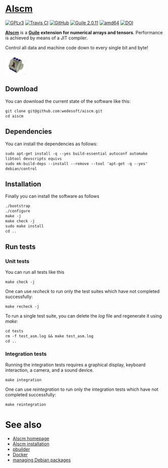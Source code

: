 # [AIscm][1]

[![GPLv3](https://img.shields.io/github/license/wedesoft/aiscm.png)](https://www.gnu.org/copyleft/gpl.html) [![Travis CI](https://travis-ci.org/wedesoft/aiscm.png?branch=master)](https://travis-ci.org/wedesoft/aiscm) [![GitHub](https://img.shields.io/github/release/wedesoft/aiscm.png)](https://github.com/wedesoft/aiscm/releases) [![Guile 2.0.11](http://img.shields.io/badge/Guile-2.0.11-yellow.png)](http://www.gnu.org/software/guile) [![amd64](http://img.shields.io/badge/architecture-amd64-lightgrey.png)](https://en.wikipedia.org/wiki/X86-64) [![DOI](https://zenodo.org/badge/15473832.svg)](https://zenodo.org/badge/latestdoi/15473832)

[**AIscm**][1] is a **[Guile][2] extension for numerical arrays and tensors**.
Performance is achieved by means of a JIT compiler.

Control all data and machine code down to every single bit and byte!

![AIscm](doc/aiscm.gif "AIscm")

## Download

You can download the current state of the software like this:

```Shell
git clone git@github.com:wedesoft/aiscm.git
cd aiscm
```

## Dependencies

You can install the dependencies as follows:

```Shell
sudo apt-get install -q --yes build-essential autoconf automake libtool devscripts equivs
sudo mk-build-deps --install --remove --tool 'apt-get -q --yes' debian/control
```

## Installation

Finally you can install the software as follows

```Shell
./bootstrap
./configure
make -j
make check -j
sudo make install
cd ..
```

## Run tests

### Unit tests

You can run all tests like this

```Shell
make check -j
```

One can use *recheck* to run only the test suites which have not completed successfully:

```Shell
make recheck -j
```

To run a single test suite, you can delete the *log* file and regenerate it using *make*:

```Shell
cd tests
rm -f test_asm.log && make test_asm.log
cd ..
```

### Integration tests

Running the integration tests requires a graphical display, keyboard interaction, a camera, and a sound device.

```Shell
make integration
```

One can use *reintegration* to run only the integration tests which have not completed successfully:

```Shell
make reintegration
```

# See also

* [AIscm homepage][1]
* [AIscm installation][6]
* [pbuilder][3]
* [Docker][4]
* [managing Debian packages][5]

[1]: http://wedesoft.github.io/aiscm/ "AIscm"
[2]: http://www.gnu.org/software/guile/ "Guile programming language"
[3]: https://www.debian.org/doc/manuals/maint-guide/build.en.html#pbuilder "pbuilder package"
[4]: https://www.docker.com/
[5]: https://www.debian.org/doc/manuals/developers-reference/ch05.en.html#newpackage
[6]: http://wedesoft.github.io/aiscm/installation.html "AIscm installation"
